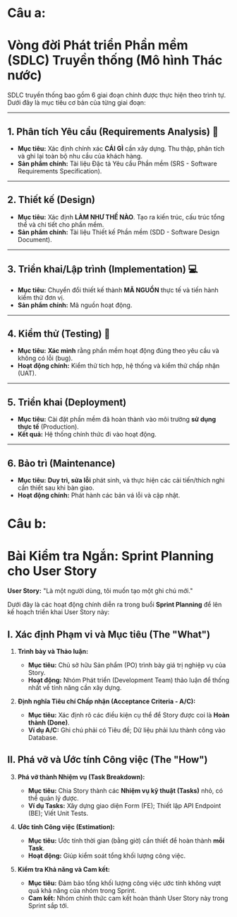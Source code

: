 # Câu a:
# Vòng đời Phát triển Phần mềm (SDLC) Truyền thống (Mô hình Thác nước)

SDLC truyền thống bao gồm 6 giai đoạn chính được thực hiện theo trình tự. Dưới đây là mục tiêu cơ bản của từng giai đoạn:

---

## 1. Phân tích Yêu cầu (Requirements Analysis) 📝
* **Mục tiêu:** Xác định chính xác **CÁI GÌ** cần xây dựng. Thu thập, phân tích và ghi lại toàn bộ nhu cầu của khách hàng.
* **Sản phẩm chính:** Tài liệu Đặc tả Yêu cầu Phần mềm (SRS - Software Requirements Specification).

---

## 2. Thiết kế (Design) 
* **Mục tiêu:** Xác định **LÀM NHƯ THẾ NÀO**. Tạo ra kiến trúc, cấu trúc tổng thể và chi tiết cho phần mềm.
* **Sản phẩm chính:** Tài liệu Thiết kế Phần mềm (SDD - Software Design Document).

---

## 3. Triển khai/Lập trình (Implementation) 💻
* **Mục tiêu:** Chuyển đổi thiết kế thành **MÃ NGUỒN** thực tế và tiến hành kiểm thử đơn vị.
* **Sản phẩm chính:** Mã nguồn hoạt động.

---

## 4. Kiểm thử (Testing) 🧪
* **Mục tiêu:** **Xác minh** rằng phần mềm hoạt động đúng theo yêu cầu và không có lỗi (bug).
* **Hoạt động chính:** Kiểm thử tích hợp, hệ thống và kiểm thử chấp nhận (UAT).

---

## 5. Triển khai (Deployment) 
* **Mục tiêu:** Cài đặt phần mềm đã hoàn thành vào môi trường **sử dụng thực tế** (Production).
* **Kết quả:** Hệ thống chính thức đi vào hoạt động.

---

## 6. Bảo trì (Maintenance) 
* **Mục tiêu:** **Duy trì, sửa lỗi** phát sinh, và thực hiện các cải tiến/thích nghi cần thiết sau khi bàn giao.
* **Hoạt động chính:** Phát hành các bản vá lỗi và cập nhật.

# Câu b:
# Bài Kiểm tra Ngắn: Sprint Planning cho User Story

**User Story:** "Là một người dùng, tôi muốn tạo một ghi chú mới."

Dưới đây là các hoạt động chính diễn ra trong buổi **Sprint Planning** để lên kế hoạch triển khai User Story này:

## I. Xác định Phạm vi và Mục tiêu (The "What")

1.  **Trình bày và Thảo luận:**
    * **Mục tiêu:** Chủ sở hữu Sản phẩm (PO) trình bày giá trị nghiệp vụ của Story.
    * **Hoạt động:** Nhóm Phát triển (Development Team) thảo luận để thống nhất về tính năng cần xây dựng.

2.  **Định nghĩa Tiêu chí Chấp nhận (Acceptance Criteria - A/C):**
    * **Mục tiêu:** Xác định rõ các điều kiện cụ thể để Story được coi là **Hoàn thành (Done)**.
    * **Ví dụ A/C:** Ghi chú phải có Tiêu đề; Dữ liệu phải lưu thành công vào Database.

## II. Phá vỡ và Ước tính Công việc (The "How")

3.  **Phá vỡ thành Nhiệm vụ (Task Breakdown):**
    * **Mục tiêu:** Chia Story thành các **Nhiệm vụ kỹ thuật (Tasks)** nhỏ, có thể quản lý được.
    * **Ví dụ Tasks:** Xây dựng giao diện Form (FE); Thiết lập API Endpoint (BE); Viết Unit Tests.

4.  **Ước tính Công việc (Estimation):**
    * **Mục tiêu:** Ước tính thời gian (bằng giờ) cần thiết để hoàn thành **mỗi Task**.
    * **Hoạt động:** Giúp kiểm soát tổng khối lượng công việc.

5.  **Kiểm tra Khả năng và Cam kết:**
    * **Mục tiêu:** Đảm bảo tổng khối lượng công việc ước tính không vượt quá khả năng của nhóm trong Sprint.
    * **Cam kết:** Nhóm chính thức cam kết hoàn thành User Story này trong Sprint sắp tới.